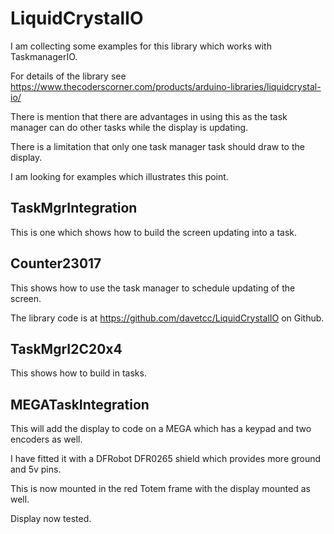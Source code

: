 # LiquidCrystalIO
 
 I am collecting some examples for this library which works with TaskmanagerIO.
  
 For details of the library see https://www.thecoderscorner.com/products/arduino-libraries/liquidcrystal-io/
 
 There is mention that there are advantages in using this as the task manager can do other tasks while the display is updating.
 
 There is a limitation that only one task manager task should draw to the display.
 
 I am looking for examples which illustrates this point.
 
 ## TaskMgrIntegration 
 
 This is one which shows how to build the screen updating into a task.
 
 ## Counter23017 
 
 This shows how to use the task manager to schedule updating of the screen.
 
 The library code is at https://github.com/davetcc/LiquidCrystalIO on Github.
 
 ## TaskMgrI2C20x4 
 
 This shows how to build in tasks.
 
 ## MEGATaskIntegration 
 
 This will add the display to code on a MEGA which has a keypad and two encoders as well.
 
 I have fitted it with a DFRobot DFR0265 shield which provides more ground and 5v pins.
 
 This is now mounted in the red Totem frame with the display mounted as well.
 
 Display now tested.
 
